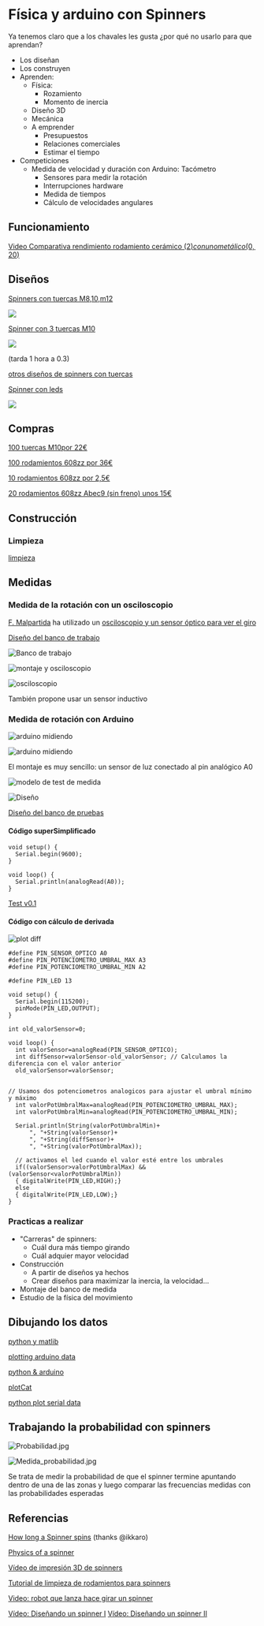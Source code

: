 # Física y arduino con Spinners


Ya tenemos claro que a los chavales les gusta ¿por qué no usarlo para que aprendan?

* Los diseñan
* Los construyen
* Aprenden:
  * Física:
    * Rozamiento
    * Momento de inercia
  * Diseño 3D
  * Mecánica
  * A emprender
    * Presupuestos
    * Relaciones comerciales
    * Estimar el tiempo
* Competiciones
  * Medida de velocidad y duración con Arduino: Tacómetro
    * Sensores para medir la rotación
    * Interrupciones hardware
    * Medida de tiempos
    * Cálculo de velocidades angulares

## Funcionamiento

[Video Comparativa rendimiento rodamiento cerámico (2$) con uno metálico (0,20$)](https://www.youtube.com/watch?v=vLL-T4Z_TNo)


## Diseños

[Spinners con tuercas M8,10,m12](http://www.thingiverse.com/thing:2078940)

![](http://thingiverse-production-new.s3.amazonaws.com/renders/8a/97/bd/ff/4c/39855bbeb329a9963de13dc7203e3b9d_preview_featured.jpg)


[Spinner con 3 tuercas M10](http://www.thingiverse.com/thing:2032459)

![](http://thingiverse-production-new.s3.amazonaws.com/renders/ec/8e/f2/48/3b/021e25b4d2d36b8bf10a288f674b30c8_preview_featured.JPG)

(tarda 1 hora a 0.3)

[otros diseños de spinners con tuercas](http://www.thingiverse.com/search?q=spinner+nuts&sa=)

[Spinner con leds](http://www.thingiverse.com/thing:2245883)

![](http://thingiverse-production-new.s3.amazonaws.com/renders/d8/c4/f6/a1/bf/dc5b2987301b8d285f38f64fef64d8d1_preview_featured.jpg)

## Compras

[100 tuercas M10por 22€](https://www.youtube.com/watch?v=vLL-T4Z_TNo)

[100 rodamientos 608zz por 36€](https://es.aliexpress.com/store/product/608zz-Axial-Ball-Bearing-8mm-skate-bearings-8x22x7-Double-Shielded-100-pieces/722545_32588807551.html)

[10 rodamientos 608zz por 2,5€](https://es.aliexpress.com/item/10pcs-608ZZ-8x22x7-3D-printer-Miniature-Radial-Bearings-Deep-Groove-Ball-Bearings-Skateboard-Scooter-Roller-Wheels/32768021718.html)

[20 rodamientos 608zz Abec9 (sin freno) unos 15€](https://es.aliexpress.com/wholesale?ltype=wholesale&d=y&origin=y&isViewCP=y&catId=0&initiative_id=SB_20170514112051&SearchText=abec9+20pcs&blanktest=0&tc=af)

## Construcción

### Limpieza

[limpieza](https://www.youtube.com/watch?v=mpz3_pZ9Ay0)

## Medidas

### Medida de la rotación con un osciloscopio

[F. Malpartida](https://plus.google.com/u/0/115838143115912805344) ha utilizado un [osciloscopio y  un sensor óptico para ver el giro](https://plus.google.com/u/0/115838143115912805344/posts/DAK4Hzwv4wq)


[Diseño del banco de trabajo](http://www.thingiverse.com/thing:2319223)

![Banco de trabajo  ](https://lh3.googleusercontent.com/yYX_qNNhBxh9jv_kDf6OuWuEjR1RT39J4uf0Z9Nek-gftCXrIdSBEr-lXfouq_7ePGgTZ4KiJIedSw=w1920-h1080-rw-no)

![montaje y osciloscopio](https://lh3.googleusercontent.com/64UsKEqB_Y4bDHtYiWp3PBcoQa2TVebde7kwX1IK3oZbnxkK4Xy6tYsodbi11kou8YQWyObbgMXqrVzbtlqpdjNf7RP8R8ab4Q=w1920-h1080-rw-no)

![osciloscopio](https://lh3.googleusercontent.com/3ejOSjPSpqTRKIvRJfCd2q5CE-CJeAb9N9AMUNG0dyKKppuzllZlEC1yxJbImDtilxzvQQPK0cLxtOmvUCEfpJAoJCmEGqAv9A=w1920-h1080-rw-no)

También propone usar un sensor inductivo


### Medida de rotación con Arduino

![arduino midiendo](./images/1er_test.jpg)

![arduino midiendo](./images/1erTest.png)

El montaje es muy sencillo: un sensor de luz conectado al pin analógico A0

![modelo de test de medida](./images/Montaje_testBench.jpg)

![Diseño](images/Test_Bench_1.03.png)

[Diseño del banco de pruebas](./modelos/Test_bench_v1.03.stl)


#### Código superSimplificado

    void setup() {
      Serial.begin(9600);
    }

    void loop() {
      Serial.println(analogRead(A0));
    }

[Test v0.1](./codigo/TestSpinner_v0.1.ino)

#### Código con cálculo de derivada

![plot diff](./images/spinnerDiffTest.png)

    #define PIN_SENSOR_OPTICO A0
    #define PIN_POTENCIOMETRO_UMBRAL_MAX A3
    #define PIN_POTENCIOMETRO_UMBRAL_MIN A2

    #define PIN_LED 13

    void setup() {
      Serial.begin(115200);
      pinMode(PIN_LED,OUTPUT);
    }

    int old_valorSensor=0;

    void loop() {
      int valorSensor=analogRead(PIN_SENSOR_OPTICO);
      int diffSensor=valorSensor-old_valorSensor; // Calculamos la diferencia con el valor anterior
      old_valorSensor=valorSensor;


    // Usamos dos potenciometros analogicos para ajustar el umbral mínimo y máximo
      int valorPotUmbralMax=analogRead(PIN_POTENCIOMETRO_UMBRAL_MAX);
      int valorPotUmbralMin=analogRead(PIN_POTENCIOMETRO_UMBRAL_MIN);

      Serial.println(String(valorPotUmbralMin)+
          ", "+String(valorSensor)+
          ", "+String(diffSensor)+
          ", "+String(valorPotUmbralMax));

      // activamos el led cuando el valor esté entre los umbrales
      if((valorSensor>valorPotUmbralMax) && (valorSensor<valorPotUmbralMin))
      { digitalWrite(PIN_LED,HIGH);}
      else
      { digitalWrite(PIN_LED,LOW);}
    }

### Practicas a realizar

* "Carreras" de spinners:
  * Cuál dura más tiempo girando
  * Cuál adquier mayor velocidad
* Construcción
  * A partir de diseños ya hechos
  * Crear diseños para maximizar la inercia, la velocidad...
* Montaje del banco de medida
* Estudio de la física del movimiento

## Dibujando los datos

[python y matlib](http://www.toptechboy.com/tutorial/python-with-arduino-lesson-11-plotting-and-graphing-live-data-from-arduino-with-matplotlib/)


[plotting arduino data](http://www.chemie.unibas.ch/~hauser/open-source-lab/instrumentino/index.html)


[python & arduino](https://playground.arduino.cc/Interfacing/Python)


[plotCat](https://pypi.python.org/pypi/plotcat/1.0.0)

[python plot serial data](http://rwsarduino.blogspot.com.es/2014/12/python-plots-from-serial-input.html)

## Trabajando la probabilidad con spinners

![Probabilidad.jpg](./images/Probabilidad.jpg)

![Medida_probabilidad.jpg](./images/Medida_probabilidad.jpg)

Se trata de medir la probabilidad de que el spinner termine apuntando dentro de una de las zonas y luego comparar las frecuencias medidas con las probabilidades esperadas

## Referencias

[How long a Spinner spins](https://www.wired.com/2017/05/the-phyiscs-of-fidget-spinners/) (thanks @ikkaro)

[Physics of a spinner](https://www.wired.com/2017/05/physics-of-a-fidget-spinner)

[Vídeo de impresión 3D de spinners](https://www.youtube.com/watch?v=huC4JagKYh8)

[Tutorial de limpieza de rodamientos para spinners](http://www.instructables.com/id/Speed-Tuning-Spinner-Bearings)

[Video: robot que lanza hace girar un spinner](https://www.youtube.com/watch?v=F-r3e8R0_eA)

[Vídeo: Diseñando un spinner I](https://www.youtube.com/watch?v=NX9t-JnkXU8)
[Vídeo: Diseñando un spinner II](https://www.youtube.com/watch?v=DdUQ85Srtdk&spfreload=5#t=5.727062)
